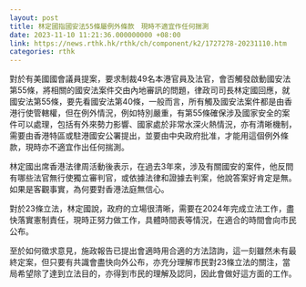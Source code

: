 ```yaml
---
layout: post
title: 林定國指國安法55條屬例外條款　現時不適宜作任何揣測
date: 2023-11-10 11:21:36.000000000 +08:00
link: https://news.rthk.hk/rthk/ch/component/k2/1727278-20231110.htm
categories: rthk
---
```


對於有美國國會議員提案，要求制裁49名本港官員及法官，會否觸發啟動國安法第55條，將相關的國安法案件交由內地審訊的問題，律政司司長林定國回應，就國安法第55條，要先看國安法第40條，一般而言，所有觸及國安法案件都是由香港行使管轄權，但在例外情況，例如特別嚴重，有第55條確保涉及國家安全的案件可以處理，包括有外來勢力影響、國家處於非常水深火熱情況，亦有清晰機制，需要由香港特區或駐港國安公署提出，並要由中央政府批准，才能用這個例外條款，現時亦不適宜作出任何揣測。

林定國出席香港法律周活動後表示，在過去3年來，涉及有關國安的案件，他反問有哪些法官無行使獨立審判官，或依據法律和證據去判案，他說答案好肯定是無。如果是客觀事實，為何要對香港法庭無信心。

對於23條立法，林定國說，政府的立場很清晰，需要在2024年完成立法工作，盡快落實憲制責任，現時正努力做工作，具體時間表等情況，在適合的時間會向市民公布。

至於如何徵求意見，施政報告已提出會適時用合適的方法諮詢，這一刻雖然未有最終定案，但只要有共識會盡快向外公布，亦充分理解市民對23條立法的關注，當局希望除了達到立法目的，亦得到市民的理解及認同，因此會做好這方面的工作。

